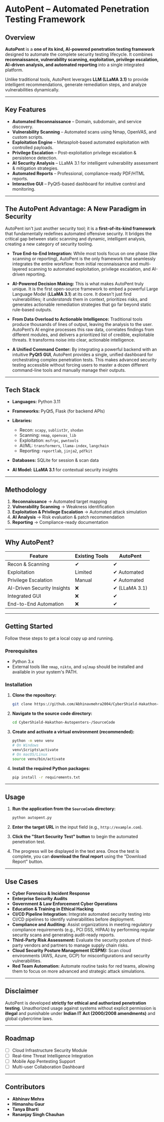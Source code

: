 # AutoPent – Automated Penetration Testing Framework

## Overview

**AutoPent** is a **one of its kind, AI-powered penetration testing framework** designed to automate the complete security testing lifecycle.
It combines **reconnaissance, vulnerability scanning, exploitation, privilege escalation, AI-driven analysis, and automated reporting** into a single integrated platform.

Unlike traditional tools, AutoPent leverages **LLM (LLaMA 3.1)** to provide intelligent recommendations, generate remediation steps, and analyze vulnerabilities dynamically.

---

## Key Features

* **Automated Reconnaissance** – Domain, subdomain, and service discovery.
* **Vulnerability Scanning** – Automated scans using Nmap, OpenVAS, and custom scripts.
* **Exploitation Engine** – Metasploit-based automated exploitation with controlled payloads.
* **Privilege Escalation** – Post-exploitation privilege escalation & persistence detection.
* **AI Security Analysis** – LLaMA 3.1 for intelligent vulnerability assessment & mitigation strategies.
* **Automated Reports** – Professional, compliance-ready PDF/HTML reports.
* **Interactive GUI** – PyQt5-based dashboard for intuitive control and monitoring.

---

## The AutoPent Advantage: A New Paradigm in Security

AutoPent isn't just another security tool; it is a **first-of-its-kind framework** that fundamentally redefines automated offensive security. It bridges the critical gap between static scanning and dynamic, intelligent analysis, creating a new category of security tooling.

*   **True End-to-End Integration:** While most tools focus on one phase (like scanning or reporting), AutoPent is the only framework that seamlessly integrates the entire workflow: from initial reconnaissance and multi-layered scanning to automated exploitation, privilege escalation, and AI-driven reporting.

*   **AI-Powered Decision Making:** This is what makes AutoPent truly unique. It is the first open-source framework to embed a powerful Large Language Model (**LLaMA 3.1**) at its core. It doesn't just find vulnerabilities; it *understands* them in context, prioritizes risks, and generates actionable remediation strategies that go far beyond static rule-based outputs.

*   **From Data Overload to Actionable Intelligence:** Traditional tools produce thousands of lines of output, leaving the analysis to the user. AutoPent’s AI engine processes this raw data, correlates findings from different modules, and delivers a prioritized list of credible, exploitable threats. It transforms noise into clear, actionable intelligence.

*   **A Unified Command Center:** By integrating a powerful backend with an intuitive **PyQt5 GUI**, AutoPent provides a single, unified dashboard for orchestrating complex penetration tests. This makes advanced security testing accessible without forcing users to master a dozen different command-line tools and manually manage their outputs.

---

## Tech Stack

* **Languages:** Python 3.11
* **Frameworks:** PyQt5, Flask (for backend APIs)
* **Libraries:**

  * Recon: `scapy`, `sublist3r`, `shodan`
  * Scanning: `nmap`, `openvas_lib`
  * Exploitation: `msfrpc`, `pwntools`
  * AI/ML: `transformers`, `llama-index`, `langchain`
  * Reporting: `reportlab`, `jinja2`, `pdfkit`
* **Databases:** SQLite for session & scan data
* **AI Model:** **LLaMA 3.1** for contextual security insights

---

## Methodology

1. **Reconnaissance** → Automated target mapping
2. **Vulnerability Scanning** → Weakness identification
3. **Exploitation & Privilege Escalation** → Automated attack simulation
4. **AI Analysis** → Risk evaluation & patch recommendation
5. **Reporting** → Compliance-ready documentation

---

## Why AutoPent?

| Feature                     | Existing Tools | AutoPent      |
| --------------------------- | -------------- | ------------- |
| Recon & Scanning            | ✔              | ✔             |
| Exploitation                | Limited        | ✔ Automated   |
| Privilege Escalation        | Manual         | ✔ Automated   |
| AI-Driven Security Insights | ❌              | ✔ (LLaMA 3.1) |
| Integrated GUI              | ❌              | ✔             |
| End-to-End Automation       | ❌              | ✔             |

---

## Getting Started

Follow these steps to get a local copy up and running.

### Prerequisites

*   Python 3.x
*   External tools like `nmap`, `nikto`, and `sqlmap` should be installed and available in your system's PATH.

### Installation

1.  **Clone the repository:**
    ```sh
    git clone https://github.com/Abhinavmehra2004/CyberShield-Hakathon-Autopenters-.git
    ```

2.  **Navigate to the source code directory:**
    ```sh
    cd CyberShield-Hakathon-Autopenters-/SourceCode
    ```

3.  **Create and activate a virtual environment (recommended):**
    ```sh
    python -m venv venv
    # On Windows
    venv\Scripts\activate
    # On macOS/Linux
    source venv/bin/activate
    ```

4.  **Install the required Python packages:**
    ```sh
    pip install -r requirements.txt
    ```

---

## Usage

1.  **Run the application from the `SourceCode` directory:**
    ```sh
    python autopent.py
    ```

2.  **Enter the target URL** in the input field (e.g., `http://example.com`).

3.  **Click the "Start Security Test" button** to begin the automated penetration test.

4.  The progress will be displayed in the text area. Once the test is complete, you can **download the final report** using the "Download Report" button.

---

## Use Cases

* **Cyber Forensics & Incident Response**
* **Enterprise Security Audits**
* **Government & Law Enforcement Cyber Operations**
* **Education & Training in Ethical Hacking**
* **CI/CD Pipeline Integration:** Integrate automated security testing into CI/CD pipelines to identify vulnerabilities before deployment.
* **Compliance and Auditing:** Assist organizations in meeting regulatory compliance requirements (e.g., PCI DSS, HIPAA) by performing regular security scans and generating audit-ready reports.
* **Third-Party Risk Assessment:** Evaluate the security posture of third-party vendors and partners to manage supply chain risks.
* **Cloud Security Posture Management (CSPM):** Scan cloud environments (AWS, Azure, GCP) for misconfigurations and security vulnerabilities.
* **Red Team Automation:** Automate routine tasks for red teams, allowing them to focus on more advanced and strategic attack simulations.

---

## Disclaimer

AutoPent is developed **strictly for ethical and authorized penetration testing**.
Unauthorized usage against systems without explicit permission is **illegal** and punishable under **Indian IT Act (2000/2008 amendments)** and global cybercrime laws.

---

## Roadmap

* [ ] Cloud Infrastructure Security Module
* [ ] Real-time Threat Intelligence Integration
* [ ] Mobile App Pentesting Support
* [ ] Multi-user Collaboration Dashboard

---

## Contributors

* **Abhinav Mehra**
* **Himanshu Gaur**
* **Tanya Bharti**
* **Rananjay Singh Chauhan**
